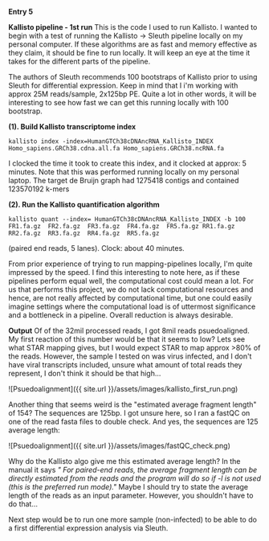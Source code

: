 
**Entry 5**

**Kallisto pipeline - 1st run**
This is the code I used to run Kallisto. I wanted to begin with a test of running the Kallisto -> Sleuth pipeline locally on my personal computer. If these algorithms are as fast and memory effective as they claim, it should be fine to run locally. It will keep an eye at the time it takes for the different parts of the pipeline.

The authors of Sleuth recommends 100 bootstraps of Kallisto prior to using Sleuth for differential expression. Keep in mind that I i'm working with approx 25M reads/sample, 2x125bp PE. Quite a lot in other words, it will be interesting to see how fast we can get this running locally with 100 bootstrap.

**(1). Build Kallisto transcriptome index**

    kallisto index -index=HumanGTCh38cDNAncRNA_Kallisto_INDEX Homo_sapiens.GRCh38.cdna.all.fa Homo_sapiens.GRCh38.ncRNA.fa

I clocked the time it took to create this index, and it clocked at approx: 5 minutes. Note that this was performed running locally on my personal laptop. The target de Bruijn graph had 1275418 contigs and contained 123570192 k-mers

**(2). Run the Kallisto quantification algorithm**

    kallisto quant --index= HumanGTCh38cDNAncRNA_Kallisto_INDEX -b 100 FR1.fa.gz  FR2.fa.gz  FR3.fa.gz  FR4.fa.gz  FR5.fa.gz RR1.fa.gz  RR2.fa.gz  RR3.fa.gz  RR4.fa.gz  RR5.fa.gz

(paired end reads, 5 lanes).
Clock: about 40 minutes.

From prior experience of trying to run mapping-pipelines locally, I'm quite impressed by the speed. I find this interesting to note here, as if these pipelines perform equal well, the computational cost could mean a lot. For us that performs this project, we do not lack computational resources and hence, are not really affected by computational time, but one could easily imagine settings where the computational load is of uttermost significance and a bottleneck in a pipeline. Overall reduction is always desirable.

**Output**
Of of the 32mil processed reads, I got 8mil reads psuedoaligned. My first reaction of this number would be that it seems to low? Lets see what STAR mapping gives, but I would expect STAR to map approx >80% of the reads. However, the sample I tested on was virus infected, and I don't have viral transcripts included, unsure what amount of total reads they represent, I don't think it should be that high...

![Psuedoalignment]({{ site.url }}/assets/images/kallisto_first_run.png)

Another thing that seems weird is the "estimated average fragment length" of 154? The sequences are 125bp. I got unsure here, so I ran a fastQC on one of the read fasta files to double check. And yes, the sequences are 125 average length:

![Psuedoalignment]({{ site.url }}/assets/images/fastQC_check.png)

Why do the Kallisto algo give me this estimated average length?
In the manual it says *" For paired-end reads, the average fragment length can be directly estimated from the reads and the program will do so if -l is not used (this is the preferred run mode)."*
Maybe I should try to state the average length of the reads as an input parameter. However, you shouldn't have to do that...

Next step would be to run one more sample (non-infected) to be able to do a first differential expression analysis via Sleuth.
